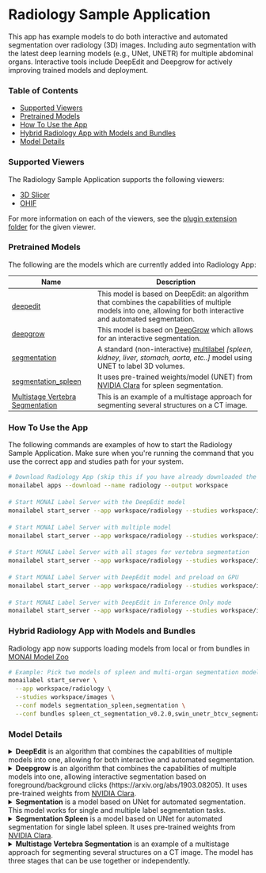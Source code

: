 <!--
Copyright (c) MONAI Consortium
Licensed under the Apache License, Version 2.0 (the "License");
you may not use this file except in compliance with the License.
You may obtain a copy of the License at
    http://www.apache.org/licenses/LICENSE-2.0
Unless required by applicable law or agreed to in writing, software
distributed under the License is distributed on an "AS IS" BASIS,
WITHOUT WARRANTIES OR CONDITIONS OF ANY KIND, either express or implied.
See the License for the specific language governing permissions and
limitations under the License.
-->

# Radiology Sample Application

This app has example models to do both interactive and automated segmentation over radiology (3D) images. Including auto segmentation with the latest deep learning models (e.g., UNet, UNETR) for multiple abdominal organs. Interactive tools include DeepEdit and Deepgrow for actively improving trained models and deployment.

### Table of Contents
- [Supported Viewers](#supported-viewers)
- [Pretrained Models](#pretrained-models)
- [How To Use the App](#how-to-use-the-app)
- [Hybrid Radiology App with Models and Bundles](#hybrid-radiology-app-with-models-and-bundles)
- [Model Details](#model-details)

### Supported Viewers
The Radiology Sample Application supports the following viewers:

- [3D Slicer](../../plugins/slicer/)
- [OHIF](../../plugins/ohif/)

For more information on each of the viewers, see the [plugin extension folder](../../plugins/) for the given viewer.

### Pretrained Models
The following are the models which are currently added into Radiology App:

| Name | Description |
|------|-------------|
| [deepedit](#deepedit)| This model is based on DeepEdit: an algorithm that combines the capabilities of multiple models into one, allowing for both interactive and automated segmentation.
| [deepgrow](#deepgrow) | This model is based on [DeepGrow](https://arxiv.org/abs/1903.08205) which allows for an interactive segmentation.
| [segmentation](#segmentation) | A standard (non-interactive) [multilabel](https://www.synapse.org/#!Synapse:syn3193805/wiki/217789) *[spleen, kidney, liver, stomach, aorta, etc..]* model using UNET to label 3D volumes.
| [segmentation_spleen](#segmentation_spleen) | It uses pre-trained weights/model (UNET) from [NVIDIA Clara](https://catalog.ngc.nvidia.com/orgs/nvidia/teams/med/models/clara_pt_spleen_ct_segmentation) for spleen segmentation.
| [Multistage Vertebra Segmentation](#Multistage-Vertebra-Segmentation) | This is an example of a multistage approach for segmenting several structures on a CT image. |

### How To Use the App
The following commands are examples of how to start the Radiology Sample Application.  Make sure when you're running the command that you use the correct app and studies path for your system.


```bash
# Download Radiology App (skip this if you have already downloaded the app or using github repository (dev mode))
monailabel apps --download --name radiology --output workspace

# Start MONAI Label Server with the DeepEdit model
monailabel start_server --app workspace/radiology --studies workspace/images --conf models deepedit

# Start MONAI Label Server with multiple model
monailabel start_server --app workspace/radiology --studies workspace/images --conf models "deepgrow_2d,deepgrow_3d,segmentation"

# Start MONAI Label Server with all stages for vertebra segmentation
monailabel start_server --app workspace/radiology --studies workspace/images --conf models "localization_spine,localization_vertebra,segmentation_vertebra"

# Start MONAI Label Server with DeepEdit model and preload on GPU
monailabel start_server --app workspace/radiology --studies workspace/images --conf models deepedit --conf preload true

# Start MONAI Label Server with DeepEdit in Inference Only mode
monailabel start_server --app workspace/radiology --studies workspace/images --conf models deepedit --conf skip_trainers true
```

### Hybrid Radiology App with Models and Bundles

Radiology app now supports loading models from local or from bundles in [MONAI Model Zoo](https://monai.io/model-zoo)

```bash
# Example: Pick two models of spleen and multi-organ segmentation model, and two model-zoo bundles.
monailabel start_server \
  --app workspace/radiology \
  --studies workspace/images \
  --conf models segmentation_spleen,segmentation \
  --conf bundles spleen_ct_segmentation_v0.2.0,swin_unetr_btcv_segmentation_v0.2.0
```


### Model Details

<details id="deepedit">
<summary>
  <strong>DeepEdit</strong> is an algorithm that combines the capabilities of multiple models into one, allowing for both interactive and automated segmentation.
</summary>

This model works for single and multiple label segmentation tasks.

> monailabel start_server --app workspace/radiology --studies workspace/images --conf models deepedit

- Additional Configs *(pass them as **--conf name value**) while starting MONAILabelServer*

| Name                 | Values             | Description                                                        |
|----------------------|--------------------|--------------------------------------------------------------------|
| network              | **dynunet**, unetr | Using one of these network and corresponding pretrained weights    |
| use_pretrained_model | **true**, false    | Disable this NOT to load any pretrained weights                    |
| skip_scoring         | **true**, false    | Disable this to allow scoring methods to be used                   |
| skip_strategies      | **true**, false    | Disable this to add active learning strategies                     |
| epistemic_enabled    | true, **false**    | Enable Epistemic based Active Learning Strategy                    |
| epistemic_samples    | int                | Limit number of samples to run epistemic scoring                   |
| preload              | true, **false**    | Preload model into GPU                                                                                |

A command example to use active learning strategies with DeepEdit would be:

> monailabel start_server --app workspace/radiology --studies workspace/images --conf models deepedit --conf skip_scoring false --conf skip_strategies false --conf epistemic_enabled true

- Network: This model uses the DynUNet as the default network. It also comes with pretrained model for [UNETR](https://docs.monai.io/en/latest/networks.html#unetr). Researchers can define their own network or use one of the listed [here](https://docs.monai.io/en/latest/networks.html)
- Labels:
  ```json
  {
      "spleen": 1,
      "right kidney": 2,
      "left kidney": 3,
      "liver": 6,
      "stomach": 7,
      "aorta": 8,
      "inferior vena cava": 9,
      "background": 0
  }
  ```
- Dataset: The model is pre-trained over dataset: https://www.synapse.org/#!Synapse:syn3193805/wiki/217789

- Inputs
    - 1 channel for the image modality -> Automated mode
    - 1+N channels (image modality + points for N labels including background) -> Interactive mode

- Output: N channels representing the segmented organs/tumors/tissues
</details>

<details id="deepgrow">
  <summary>
    <strong>Deepgrow</strong> is an algorithm that combines the capabilities of multiple models into one, allowing interactive segmentation based on foreground/background clicks (https://arxiv.org/abs/1903.08205). It uses pre-trained weights from <a href="https://catalog.ngc.nvidia.com/models?filters=&orderBy=dateModifiedDESC&query=clara_pt_deepgrow">NVIDIA Clara</a>.
    </summary>

It provides both [2D](./lib/configs/deepgrow_2d.py) and [3D](./lib/configs/deepgrow_3d.py) version to annotate images.
Additionally, it also provides [DeepgrowPipeline](lib/infers/deepgrow_pipeline.py) _(infer only)_ that
combines best results of 3D and 2D results.
_Deepgrow 2D model trains faster with higher accuracy compared to Deepgrow 3D model._

The labels get flattened as part of [pre-processing](./lib/trainers/deepgrow.py) step and the model is trained over
binary labels. As an advantage, you can **feed in any new labels** the model dynamically _(zero code change)_ and expect
the model to learn on new organ.

> monailabel start_server --app workspace/radiology --studies workspace/images --conf models deepgrow_2d,deepgrow_3d

- Additional Configs *(pass them as **--conf name value**) while starting MONAILabelServer*

| Name                 | Values             | Description                                                     |
|----------------------|--------------------|-----------------------------------------------------------------|
| preload              | true, **false**    | Preload model into GPU                                                                                |

- Network: This App uses the [BasicUNet](https://docs.monai.io/en/latest/networks.html#basicunet) as the default network.
- Labels:
  ```json
  [
    "spleen",
    "right kidney",
    "left kidney",
    "gallbladder",
    "esophagus",
    "liver",
    "stomach",
    "aorta",
    "inferior vena cava",
    "portal vein and splenic vein",
    "pancreas",
    "right adrenal gland",
    "left adrenal gland"
  ]
  ```
  > **NOTE::** You can feed any new labels to the network to learn on new organs/tissues etc..
- Dataset: The model is pre-trained over dataset: https://www.synapse.org/#!Synapse:syn3193805/wiki/217789
- Inputs: 3 channel that represents image + foreground clicks + background clicks
- Output: 1 channel representing the segmented organs/tumors/tissues
</details>

<details id="segmentation">
  <summary>
    <strong>Segmentation</strong> is a model based on UNet for automated segmentation. This model works for single and multiple label segmentation tasks.
  </summary>

> monailabel start_server --app workspace/radiology --studies workspace/images --conf models segmentation

- Additional Configs *(pass them as **--conf name value**) while starting MONAILabelServer*

| Name                 | Values             | Description                                                     |
|----------------------|--------------------|-----------------------------------------------------------------|
| use_pretrained_model | **true**, false    | Disable this NOT to load any pretrained weights                 |
| preload              | true, **false**    | Preload model into GPU                                          |
| scribbles            | **true**, false    | Don't load the scribble models, useful for user studies         |

- Network: This model uses the [UNet](https://docs.monai.io/en/latest/networks.html#unet) as the default network. Researchers can define their own network or use one of the listed [here](https://docs.monai.io/en/latest/networks.html)
- Labels
  ```json
  {
    "spleen": 1,
    "right kidney": 2,
    "left kidney": 3,
    "gallbladder": 4,
    "esophagus": 5,
    "liver": 6,
    "stomach": 7,
    "aorta": 8,
    "inferior vena cava": 9,
    "portal vein and splenic vein": 10,
    "pancreas": 11,
    "right adrenal gland": 12,
    "left adrenal gland": 13
  }
  ```
- Dataset: The model is pre-trained over dataset: https://www.synapse.org/#!Synapse:syn3193805/wiki/217789
- Inputs: 1 channel for the image modality
- Output: N channels representing the segmented organs/tumors/tissues
</details>


<details id="segmentation-spleen">
  <summary>
    <strong>Segmentation Spleen</strong> is a model based on UNet for automated segmentation for single label spleen. It uses pre-trained weights from <a href="https://catalog.ngc.nvidia.com/models?filters=&orderBy=dateModifiedDESC&query=clara_pt_deepgrow">NVIDIA Clara</a>.
  </summary>

> This is the simple reference for users to add their simple model to the Radiology App.

> monailabel start_server --app workspace/radiology --studies workspace/images --conf models segmentation_spleen

- Additional Configs *(pass them as **--conf name value**) while starting MONAILabelServer*

| Name                 | Values          | Description                                                        |
|----------------------|-----------------|--------------------------------------------------------------------|
| use_pretrained_model | **true**, false | Disable this NOT to load any pretrained weights                    |
| skip_scoring         | **true**, false | Disable this to allow scoring methods to be used                   |
| skip_strategies      | **true**, false | Disable this to add active learning strategies                     |
| epistemic_enabled    | true, **false** | Enable Epistemic based Active Learning Strategy                    |
| epistemic_samples    | int             | Limit number of samples to run epistemic scoring                   |
| preload              | true, **false** | Preload model into GPU                                                                                |


A command example to use active learning strategies with segmentation_spleen would be:

> monailabel start_server --app workspace/radiology --studies workspace/images --conf models segmentation_spleen --conf skip_scoring false --conf skip_strategies false --conf epistemic_enabled true


- Network: This App uses the [UNet](https://docs.monai.io/en/latest/networks.html#unet) as the default network.
- Labels: `{ "Spleen": 1 }`
- Dataset: The model is pre-trained over dataset: http://medicaldecathlon.com/
- Inputs: 1 channel for the image modality
- Output: 1 channels representing the segmented spleen
</details>


<details id="multistage-vertebra-segmentation">
  <summary>
    <strong>Multistage Vertebra Segmentation</strong> is an example of a multistage approach for segmenting several structures on a CT image. The model has three stages that can be use together or independently.
  </summary>

**_Stage 1:_**  [Spine Localization](./lib/configs/localization_spine.py)

As the name suggests, this stage localizes the spine as a single label. See the following image:
![Localization Spine](../../docs/images/localization_spine.png)

**_Stage 2:_**  [Vertebra Localization](./lib/configs/localization_vertebra.py)

This images uses the ouput of the first stage, crop the volume around the spine and roughly segments the vertebras.

**_Stage 3:_**  [Vertebra Segmentation](./lib/configs/segmentation_vertebra.py)

Finally, this stage takes the output of the second stage, compute the centroids and then segments each vertebra at a time. See the folloiwng image:
![Vertebra pipeline](../../docs/images/vertebra-pipeline.png)


The difference between second and third stage is that third stage get a more fine segmentation of each vertebra.

> monailabel start_server --app workspace/radiology --studies workspace/images --conf models localization_spine,localization_vertebra,segmentation_vertebra

- Additional Configs *(pass them as **--conf name value**) while starting MONAILabelServer*

| Name                 | Values             | Description                                                     |
|----------------------|--------------------|-----------------------------------------------------------------|
| use_pretrained_model | **true**, false    | Disable this NOT to load any pretrained weights                 |

- Network: This App uses the [UNet](https://docs.monai.io/en/latest/networks.html#unet) as the default network.
- Labels:
  ```json
  {
            "C1": 1,
            "C2": 2,
            "C3": 3,
            "C4": 4,
            "C5": 5,
            "C6": 6,
            "C7": 7,
            "Th1": 8,
            "Th2": 9,
            "Th3": 10,
            "Th4": 11,
            "Th5": 12,
            "Th6": 13,
            "Th7": 14,
            "Th8": 15,
            "Th9": 16,
            "Th10": 17,
            "Th11": 18,
            "Th12": 19,
            "L1": 20,
            "L2": 21,
            "L3": 22,
            "L4": 23,
            "L5": 24
  }
  ```
- Dataset: The model is pre-trained over VerSe dataset: https://github.com/anjany/verse
- Inputs: 1 channel for the CT image
- Output: N channels representing the segmented vertebras

</details>
